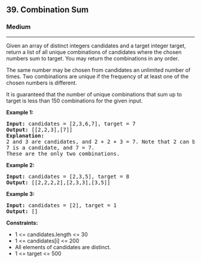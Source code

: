 <h2>39. Combination Sum</h2>
<h3>Medium</h3>
<hr>
<div>
<p>Given an array of distinct integers candidates and a target integer target, return a list of all unique combinations of candidates where the chosen numbers sum to target. You may return the combinations in any order.

The same number may be chosen from candidates an unlimited number of times. Two combinations are unique if the frequency of at least one of the chosen numbers is different.

It is guaranteed that the number of unique combinations that sum up to target is less than 150 combinations for the given input.</p>

<p><b>Example 1: </b></p>

<pre><strong>Input:</strong> candidates = [2,3,6,7], target = 7
<strong>Output:</strong> [[2,2,3],[7]]
<strong>Explanation:</strong> 
2 and 3 are candidates, and 2 + 2 + 3 = 7. Note that 2 can be used multiple times.
7 is a candidate, and 7 = 7.
These are the only two combinations.
</pre>

<p><b>Example 2: </b></p>

<pre><strong>Input:</strong> candidates = [2,3,5], target = 8
<strong>Output:</strong> [[2,2,2,2],[2,3,3],[3,5]]
</pre>

<p><b>Example 3: </b></p>

<pre><strong>Input:</strong> candidates = [2], target = 1
<strong>Output:</strong> []
</pre>

<p><b>Constraints:</b></p>
<ul> 
   <li>1 <= candidates.length <= 30</li>
   <li>1 <= candidates[i] <= 200</li>
   <li>All elements of candidates are distinct.</li>
   <li>1 <= target <= 500</li>
</ul>
</div>
